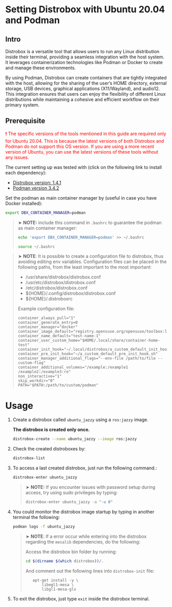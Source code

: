 # Setting Distrobox with Ubuntu 20.04 and Podman

## Intro
Distrobox is a versatile tool that allows users to run any Linux distribution inside their terminal, providing a seamless integration with the host system. It leverages containerization technologies like Podman or Docker to create and manage these environments. 

By using Podman, Distrobox can create containers that are tightly integrated with the host, allowing for the sharing of the user’s HOME directory, external storage, USB devices, graphical applications (X11/Wayland), and audio12. This integration ensures that users can enjoy the flexibility of different Linux distributions while maintaining a cohesive and efficient workflow on their primary system.



## Prerequisite

<span style="color: red;">
❗️ The specific versions of the tools mentioned in this guide are required only for Ubuntu 20.04. This is because the latest versions of both Distrobox and Podman do not support this OS version. If you are using a more recent version of Ubuntu, you can use the latest versions of these tools without any issues.
</span>

The current setting up was tested with (click on the following link to install each dependency):
- [Distrobox version: 1.4.1](https://distrobox.it/)
- [Podman version 3.4.2](install_podman_ubuntu20.04.md)


Set the podman as main container manager by (useful in case you have Docker installed):

```bash
export DBX_CONTAINER_MANAGER=podman
```

> ➤ **NOTE:** include this command in `.bashrc` to guarantee the podman as main container manager:
>
> ```bash
> echo 'export DBX_CONTAINER_MANAGER=podman' >> ~/.bashrc
> ```
>
> ```bash
> source ~/.bashrc
> ```

> ➤ **NOTE**:
> It is possible to create a configuration file to distrobox, thus avoiding editing env variables.
> Configuration files can be placed in the following paths, from the least important to the most important:
>
>    - /usr/share/distrobox/distrobox.conf
>    - /usr/etc/distrobox/distrobox.conf
>    - /etc/distrobox/distrobox.conf
>    - ${HOME}/.config/distrobox/distrobox.conf
>    - ${HOME}/.distroboxrc
> 
> Example configuration file:
> 
>```text
>container_always_pull="1"
>container_generate_entry=0
>container_manager="docker"
>container_image_default="registry.opensuse.org/opensuse/toolbox:latest"
>container_name_default="test-name-1"
>container_user_custom_home="$HOME/.local/share/container-home-test"
>container_init_hook="~/.local/distrobox/a_custom_default_init_hook.sh"
>container_pre_init_hook="~/a_custom_default_pre_init_hook.sh"
>container_manager_additional_flags="--env-file /path/to/file --custom-flag"
>container_additional_volumes="/example:/example1 /example2:/example3:ro"
>non_interactive="1"
>skip_workdir="0"
>PATH="$PATH:/path/to/custom/podman"

# Usage

1. Create a distrobox called `ubuntu_jazzy` using a `ros:jazzy` image. 

   **The distrobox is created only once.** 
    ```bash
    distrobox-create --name ubuntu_jazzy --image ros:jazzy
    ```
   
2. Check the created distroboxes by:
    ```bash
    distrobox-list
    ```

3. To access a last created distrobox, just run the following command.:

    ```bash
    distrobox-enter ubuntu_jazzy 
    ```
   
   > ➤ **NOTE:** If you encounter issues with password setup during access, try using sudo privileges by typing:
   >
   >    ```bash
   >    distrobox-enter ubuntu_jazzy -a "-u 0"
   >    ```
   >

4. You could monitor the distrobox image startup by typing in another terminal the following:
   ```bash
   podman logs -f ubuntu_jazzy
   ```

   >  ➤ **NOTE**:
   >If a error occur while entering into the distrobox regarding the `mesalib` dependencies, do the following:
   >
   >Access the distrobox bin folder by running:
   >
   >```bash
   >cd $(dirname $(which distrobox))/.
   >```
   >
   >And comment out the following lines into  `distrobox-init` file:
   >
   > ```text
   >    apt-get install -y \
   >        libegl1-mesa \ 
   >        libgl1-mesa-glx 
   > ```
   > 
   
5. To exit the distrobox, just type `exit`  inside the distrobox terminal.
